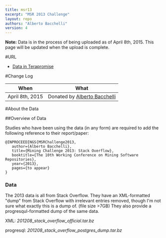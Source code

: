 ```yaml
---
title: msr13
excerpt: "MSR 2013 Challenge"
layout: repo
authors: "Alberto Bacchelli"
version: 4
---
```


**Note:** Data is in the process of being uploaded as of April 8th, 2015. This page will be updated when the upload is complete.

#URL

* [Data in Terapromise](https://terapromise.csc.ncsu.edu:8443/!/#repo/view/head/msr/msr13)

#Change Log

When | What
---- | ----
April 8th, 2015 | Donated by [Alberto Bacchelli](/repo/people/data-donors/promise4.html)

#About the Data

##Overview of Data

Studies who have been using the data (in any form) are required to add the following reference to their report/paper:

```
@INPROCEEDINGS{MSRChallenge2013,
   author={Alberto Bacchelli},
   title={Mining Challenge 2013: Stack Overflow},
   booktitle={The 10th Working Conference on Mining Software Repositories},
   year={2013},
   pages={to appear}
}
```

### Data

The 2013 data is all from Stack Overflow. They have an XML-formatted "dump" from Stack Overflow with irrelevant entries removed, though I'm not sure what exactly this is a dump of. (file size >7GB) They also provide a progresqul-formatted dump of the same data.

XML: *201208_stack_overflow_official.tar.bz*

progresql: *201208_stack_overflow_postgres_dump.tar.bz*
